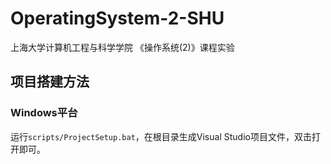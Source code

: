 # OperatingSystem-2-SHU
上海大学计算机工程与科学学院 《操作系统(2)》课程实验

## 项目搭建方法
### Windows平台
运行`scripts/ProjectSetup.bat`，在根目录生成Visual Studio项目文件，双击打开即可。

